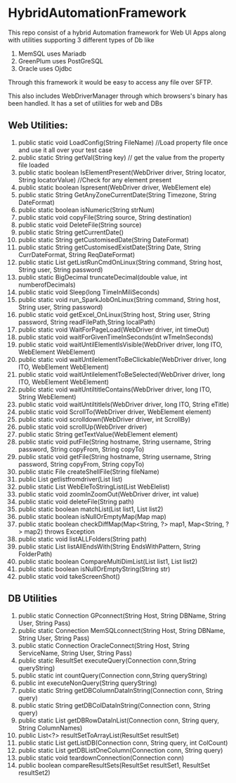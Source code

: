 # HybridAutomationFramework
This repo consist of a hybrid Automation framework for Web UI Apps along with utilities supporting 3 different types of Db like
1) MemSQL uses Mariadb
2) GreenPlum uses PostGreSQL
3) Oracle uses Ojdbc

Through this framework it would be easy to access any file over SFTP.

This also includes WebDriverManager through which browsers's binary has been handled.
It has a set of utilities for web and DBs

## Web Utilities:
1.	public static void LoadConfig(String FileName) //Load property file once and use it all over your test case
2.	public static String getVal(String key) // get the value from the property file loaded
3.	public static boolean IsElementPresent(WebDriver driver, String locator, String locatorValue) //Check for any element present
4.	public static boolean Ispresent(WebDriver driver, WebElement ele) 
5.	public static String GetAnyZoneCurrentDate(String Timezone, String DateFormat) 
6.	public static boolean isNumeric(String strNum) 
7.	public static void copyFile(String source, String destination) 
8.	public static void DeleteFile(String source) 
9.	public static String getCurrentDate() 
10.	public static String getCustomisedDate(String DateFormat) 
11.	public static String getCustomisedExistDate(String Date, String CurrDateFormat, String ReqDateFormat) 
12.	public static List<String> getListRunCmdOnLinux(String command, String host, String user, String password) 
13.	public static BigDecimal truncateDecimal(double value, int numberofDecimals) 
14.	public static void Sleep(long TimeInMiliSeconds) 
15.	public static void run_SparkJobOnLinux(String command, String host, String user, String password) 
16.	public static void getExcel_OnLinux(String host, String user, String password, String readFilePath,String localPath) 
17.	public static void WaitForPageLoad(WebDriver driver, int timeOut) 
18.	public static void waitForGivenTimeInSeconds(int wTmeInSeconds) 
19.	public static void waitUntilElementIsVisible(WebDriver driver, long ITO, WebElement WebElement) 
20.	public static void waitUntilelementToBeClickable(WebDriver driver, long ITO, WebElement WebElement) 
21.	public static void waitUntilelementToBeSelected(WebDriver driver, long ITO, WebElement WebElement) 
22.	public static void waitUntiltitleContains(WebDriver driver, long ITO, String WebElement) 
23.	public static void waitUntiltitleIs(WebDriver driver, long ITO, String eTitle) 
24.	public static void ScrollTo(WebDriver driver, WebElement element) 
25.	public static void scrolldown(WebDriver driver, int ScrollBy) 
26.	public static void scrollUp(WebDriver driver) 
27.	public static String getTextValue(WebElement element) 
28.	public static void putFile(String hostname, String username, String password, String copyFrom, String copyTo) 
29.	public static void getFile(String hostname, String username, String password, String copyFrom, String copyTo)
30.	public static File createShellFile(String fileName) 
31.	public List<String> getlistfromdriver(List<WebElement> list) 
32.	public static List<String> WebEleToStringList(List<WebElement> WebElelist) 
33.	public static void zoomInZoomOut(WebDriver driver, int value) 
34.	public static void deleteFile(String path) 
35.	public static boolean matchList(List<?> list1, List<?> list2) 
36.	public static boolean isNullOrEmptyMap(Map<?, ?> map) 
37.	public static boolean checkDiffMap(Map<String, ?> map1, Map<String, ?> map2) throws Exception 
38.	public static void listALLFolders(String path) 
39.	public static List<String> listAllEndsWith(String EndsWithPattern, String FolderPath) 
40.	public static boolean CompareMultiDimList(List<?> list1, List<?> list2) 
41.	public static boolean isNullOrEmptyString(String str) 
42.	public static void takeScreenShot()

	 	
	 	
	 	
## DB Utilities
1.	public static Connection GPconnect(String Host, String DBName, String User, String Pass) 
2.	public static Connection MemSQLconnect(String Host, String DBName, String User, String Pass) 
3.	public static Connection OracleConnect(String Host, String ServiceName, String User, String Pass) 
4.	public static ResultSet executeQuery(Connection conn,String queryString) 
5.	public static int countQuery(Connection conn,String queryString) 
6.	public int executeNonQuery(String queryString) 
7.	public static String getDBColumnDataInString(Connection conn, String query) 
8.	public static String getDBColDataInString(Connection conn, String query) 
9.	public static List<String> getDBRowDataInList(Connection conn, String query, String ColumnNames)
10.	public List<?> resultSetToArrayList(ResultSet resultSet) 
11.	public static List<List> getListDB(Connection conn, String query, int ColCount)
12.	public static List<String> getDBListOneColumn(Connection conn, String query) 
13.	public static void teardownConnection(Connection conn) 
14.	public boolean compareResultSets(ResultSet resultSet1, ResultSet resultSet2)
